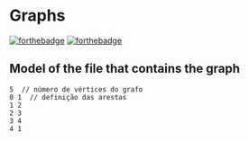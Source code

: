 # Graphs
[![forthebadge](https://forthebadge.com/images/badges/built-with-love.svg)](https://forthebadge.com) [![forthebadge](https://forthebadge.com/images/badges/powered-by-coffee.svg)](https://forthebadge.com)
## Model of the file that contains the graph

```
5  // número de vértices do grafo
0 1  // definição das arestas
1 2
2 3
3 4
4 1
```